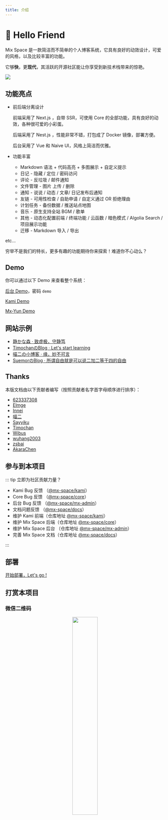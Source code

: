 ```yaml
---
title: 介绍
---
```


# 👋 Hello Friend

Mix Space 是一款简洁而不简单的个人博客系统，它具有良好的动效设计，可爱的风格，以及比较丰富的功能。

它够**快**，更**现代**，其活跃的开源社区能让你享受到新技术栈带来的惊艳。

![](https://fastly.jsdelivr.net/gh/mx-space/docs-images@latest/images/kami.jpg)

## 功能亮点

 - 前后端分离设计

   前端采用了 Next.js ，自带 SSR，可使用 Core 的全部功能，具有良好的动效，各种很可爱的小彩蛋。

   后端采用了 Nest.js ，性能非常不错，打包成了 Docker 镜像，部署方便。

   后台采用了 Vue 和 Naive UI，风格上简洁而优雅。

 - 功能丰富
   - Markdown 语法 + 代码高亮 + 多图展示 + 自定义提示
   - 日记 - 隐藏 / 定位 / 密码访问
   - 评论 - 反垃圾 / 邮件通知
   - 文件管理 - 图片 上传 / 删除
   - 通知 - 说说 / 动态 / 文章/ 日记发布后通知
   - 友链 - 可用性检查 / 自助申请 / 自定义通过 OR 拒绝理由
   - 计划任务 - 备份数据 / 推送站点地图
   - 音乐 - 原生支持全站 BGM / 歌单
   - 其他 - 动态化配置前端 / 终端功能 / 云函数 / 暗色模式 / Algolia Search / 项目展示功能
   - 迁移 - Markdown 导入 / 导出

etc...

穷举不是我们的特长，更多有趣的功能期待你来探索！难道你不心动么？

## Demo

你可以通过以下 Demo 来查看整个系统：

[后台 Demo](https://mx-demo.shizuri.net/proxy/qaqdmin)，密码 `demo`

[Kami Demo](https://mx-demo.shizuri.net/)

[Mx-Yun Demo](https://yun.innei.ren)

## 网站示例

 - [静かな森 · 致虚极，守静笃](https://innei.ren)
 - [TimochanのBlog · Let's start learning](https://www.timochan.cn)
 - [喵二の小博客 · 缘，妙不可言](https://www.miaoer.xyz)
 - [SuemorのBlog · 所谓自由就是可以说二加二等于四的自由](https://www.suemor.com)


## Thanks

本版文档由以下贡献者编写（按照贡献者名字首字母顺序进行排序）：

- [623337308](https://blog.cqsjyz.com)
- [Elmge](https://github.com/Elmge)
- [Innei](https://innei.ren)
- [喵二](https://www.miaoer.xyz)
- [Sayyiku](https://github.com/Sayyiku)
- [Timochan](https://www.timochan.cn)
- [Wibus](https://blog.iucky.cn)
- [wuhang2003](https://github.com/wuhang2003)
- [zsbai](https://github.com/zsbai)
- [AkaraChen](https://github.com/akarachen)


## 参与到本项目

::: tip 立即为社区贡献力量？

 - Kami Bug 反馈 （[@mx-space/kami](https://github.com/mx-space/kami/issues)）
 - Core Bug 反馈 （[@mx-space/core](https://github.com/mx-space/core/issues)）
 - 后台 Bug 反馈 （[@mx-space/mx-admin](https://github.com/mx-space/mx-admin/issues)）
 - 文档问题反馈 （[@mx-space/docs](https://github.com/mx-space/docs/issues)）
 - 维护 Kami 前端（仓库地址 [@mx-space/kami](https://github.com/mx-space/kami)）
 - 维护 Mix Space 后端（仓库地址 [@mx-space/core](https://github.com/mx-space/core)）
 - 维护 Mix Space 后台 （仓库地址 [@mx-space/mx-admin](https://github.com/mx-space/mx-admin)）
 - 完善 Mix Space 文档（仓库地址 [@mx-space/docs](https://github.com/mx-space/docs)）

:::


## 部署

[开始部署，Let's go !](/deploy/index.md)

## 打赏本项目

### 微信二维码

<div align="center">
<img src="https://fastly.jsdelivr.net/gh/Innei/img-bed@master/20191211132347.png" style="width:40%;" />
</div>
